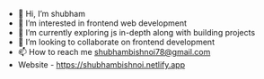 - 👋 Hi, I’m shubham 
- 👀 I’m interested in frontend web development
- 🌱 I’m currently exploring js in-depth along with building projects
- 💞️ I’m looking to collaborate on frontend development 
- 📫 How to reach me shubhambishnoi78@gmail.com
- Website - https://shubhambishnoi.netlify.app

<!---
shubhambishnoi/shubhambishnoi is a ✨ special ✨ repository because its `README.md` (this file) appears on your GitHub profile.
You can click the Preview link to take a look at your changes.
--->
